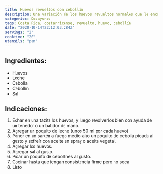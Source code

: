 ```yaml
---
title: Huevos revueltos con cebollín
description: Una variación de los huevos revueltos normales que le encatará a los amantes del sabor a cebolla
categories: Desayunos
tags: Costa Rica, costarricense, revuelto, huevo, cebollín
date: "2020-10-14T22:12:03.284Z"
servings: "2"
cooktime: "20"
utensils: "pan"
---
```


## Ingredientes:

- Huevos
- Leche
- Cebolla
- Cebollín
- Sal

## Indicaciones:

1. Echar en una tazita los huevos, y luego revolverlos bien con ayuda de un tenedor o un batidor de mano.
2. Agregar un poquito de leche (unos 50 ml por cada huevo)
3. Poner en un sartén a fuego medio-alto un poquito de cebolla picada al gusto y sofreír con aceite en spray o aceite vegetal.
4. Agregar los huevos.
5. Agregar sal al gusto.
6. Picar un poquito de cebollines al gusto.
7. Cocinar hasta que tengan consistencia firme pero no seca.
8. Listo